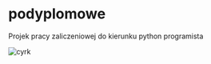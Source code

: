 # podyplomowe

Projek pracy zaliczeniowej do kierunku python programista

![cyrk](https://tapetuj.pl/userdata/public/gfx/8807/Fototapeta-dziecieca-Walltastic-cyrk.jpg)
